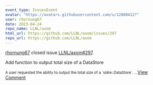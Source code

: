 ```yaml
---
event_type: IssuesEvent
avatar: "https://avatars.githubusercontent.com/u/12800412?"
user: rhornung67
date: 2023-04-24
repo_name: LLNL/axom
html_url: https://github.com/LLNL/axom/issues/297
repo_url: https://github.com/LLNL/axom
---
```


<a href='https://github.com/rhornung67' target='_blank'>rhornung67</a> closed issue <a href='https://github.com/LLNL/axom/issues/297' target='_blank'>LLNL/axom#297</a>.

<p>Add function to output total size of a DataStore</p><small>A user requested the ability to output the total size of a `sidre::DataStore`....</small><a href='https://github.com/LLNL/axom/issues/297' target='_blank'>View Comment</a>